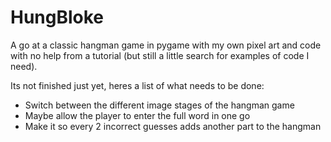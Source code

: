 # HungBloke
A go at a classic hangman game in pygame with my own pixel art and code with no help from a tutorial (but still a little search for examples of code I need).

Its not finished just yet, heres a list of what needs to be done:
 - Switch between the different image stages of the hangman game
 - Maybe allow the player to enter the full word in one go
 - Make it so every 2 incorrect guesses adds another part to the hangman
